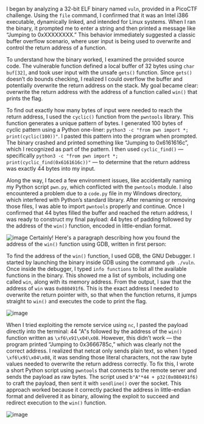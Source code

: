 

I began by analyzing a 32-bit ELF binary named `vuln`, provided in a PicoCTF challenge. Using the `file` command, I confirmed that it was an Intel i386 executable, dynamically linked, and intended for Linux systems. When I ran the binary, it prompted me to enter a string and then printed a message like “Jumping to 0xXXXXXXXX.” This behavior immediately suggested a classic buffer overflow scenario, where user input is being used to overwrite and control the return address of a function.

To understand how the binary worked, I examined the provided source code. The vulnerable function defined a local buffer of 32 bytes using `char buf[32]`, and took user input with the unsafe `gets()` function. Since `gets()` doesn’t do bounds checking, I realized I could overflow the buffer and potentially overwrite the return address on the stack. My goal became clear: overwrite the return address with the address of a function called `win()` that prints the flag.

To find out exactly how many bytes of input were needed to reach the return address, I used the `cyclic()` function from the `pwntools` library. This function generates a unique pattern of bytes. I generated 100 bytes of cyclic pattern using a Python one-liner: `python3 -c "from pwn import *; print(cyclic(100))"`. I pasted this pattern into the program when prompted. The binary crashed and printed something like “Jumping to 0x6161616c”, which I recognized as part of the pattern. I then used `cyclic_find()` — specifically `python3 -c "from pwn import *; print(cyclic_find(0x6161616c))"` — to determine that the return address was exactly 44 bytes into my input.

Along the way, I faced a few environment issues, like accidentally naming my Python script `pwn.py`, which conflicted with the `pwntools` module. I also encountered a problem due to a `code.py` file in my Windows directory, which interfered with Python’s standard library. After renaming or removing those files, I was able to import `pwntools` properly and continue. Once I confirmed that 44 bytes filled the buffer and reached the return address, I was ready to construct my final payload: 44 bytes of padding followed by the address of the `win()` function, encoded in little-endian format.

![image](https://github.com/user-attachments/assets/79774edd-c4b4-45ab-9005-d0d1b919b027)
Certainly! Here's a paragraph describing how you found the address of the `win()` function using GDB, written in first person:


To find the address of the `win()` function, I used GDB, the GNU Debugger. I started by launching the binary inside GDB using the command `gdb ./vuln`. Once inside the debugger, I typed `info functions` to list all the available functions in the binary. This showed me a list of symbols, including one called `win`, along with its memory address. From the output, I saw that the address of `win` was `0x080491f6`. This is the exact address I needed to overwrite the return pointer with, so that when the function returns, it jumps straight to `win()` and executes the code to print the flag.


![image](https://github.com/user-attachments/assets/39490645-80e9-479e-884e-40903d383b76)


When I tried exploiting the remote service using `nc`, I pasted the payload directly into the terminal: 44 "A"s followed by the address of the `win()` function written as `\xf6\x91\x04\x08`. However, this didn’t work — the program printed “Jumping to 0x3666785c,” which was clearly not the correct address. I realized that netcat only sends plain text, so when I typed `\xf6\x91\x04\x08`, it was sending those literal characters, not the raw byte values needed to overwrite the return address correctly. To fix this, I wrote a short Python script using `pwntools` that connects to the remote server and sends the payload as raw bytes. The script used `b"A"*44 + p32(0x080491f6)` to craft the payload, then sent it with `sendline()` over the socket. This approach worked because it correctly packed the address in little-endian format and delivered it as binary, allowing the exploit to succeed and redirect execution to the `win()` function.


![image](https://github.com/user-attachments/assets/ed80687c-ae37-4522-b661-0776a24c78a1)





